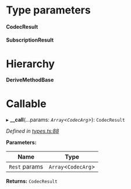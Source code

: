 

# Type parameters
#### CodecResult 
#### SubscriptionResult 
# Hierarchy

**DeriveMethodBase**

# Callable
▸ **__call**(...params: *`Array`<`CodecArg`>*): `CodecResult`

*Defined in [types.ts:88](https://github.com/polkadot-js/api/blob/3392436/packages/api/src/types.ts#L88)*

**Parameters:**

| Name | Type |
| ------ | ------ |
| `Rest` params | `Array`<`CodecArg`> |

**Returns:** `CodecResult`

